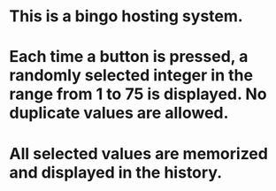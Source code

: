 # This is a bingo hosting system.
# Each time a button is pressed, a randomly selected integer in the range from 1 to 75 is displayed. No duplicate values are allowed.
# All selected values are memorized and displayed in the history.
